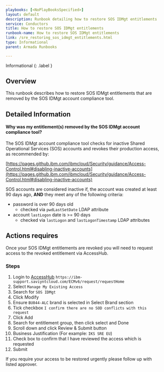 ```yaml
---
playbooks: [<NoPlayBooksSpecified>]
layout: default
description: Runbook detailing how to restore SOS IDMgt entitlements
service: Conductors
title: How to restore SOS IDMgt entitlements
runbook-name: How to restore SOS IDMgt entitlements
link: /sre_restoring_sos_idmgt_entitlements.html
type: Informational
parent: Armada Runbooks

---
```


Informational
{: .label }

## Overview

This runbook describes how to restore SOS IDMgt entitlements that are removed by the SOS IDMgt account compliance tool.


## Detailed Information

#### Why was my entitlement(s) removed by the SOS IDMgt account compliance tool?

The SOS IDMgt account compliance tool checks for inactive Shared Operational Services (SOS) accounts and revokes their production access, as recommended by:

[https://pages.github.ibm.com/ibmcloud/Security/guidance/Access-Control.html#disabling-inactive-accounts](https://pages.github.ibm.com/ibmcloud/Security/guidance/Access-Control.html#disabling-inactive-accounts)

SOS accounts are considered inactive if, the account was created at least 90 days ago, **AND** they meet any of the following criteria:

- password is over 90 days old
    - checked via `pwdLastSetDate` LDAP attribute
- account `lastLogon` date is >= 90 days
    - checked via `lastLogon` and `lastLogonTimestamp` LDAP attributes

## Actions requires

Once your SOS IDMgt entitlements are revoked you will need to request access to the revoked entitlement via AccessHub.

### Steps

1. Login to [AccessHub](https://ibm-support.saviyntcloud.com/ECMv6/request/requestHome) `https://ibm-support.saviyntcloud.com/ECMv6/request/requestHome`
1. Select `Manage My Existing Access`
1. Search for `SOS IDMgt`
1. Click Modify
1. Ensure `BU044-ALC` brand is selected in Select Brand section
1. Tick checkbox `I confirm there are no SOD conflicts with this request`
1. Click Add
1. Search for entitlement group, then click select and Done
1. Scroll down and click Review & Submit button
1. Business Justification (For example: `IKS SRE EU`)
1. Check box to confirm that I have reviewed the access which is requested
1. Submit

If you require your access to be restored urgently please follow up with listed approver.
